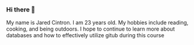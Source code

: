 ### Hi there 👋

My name is Jared Cintron. I am 23 years old. My hobbies include reading, cooking, and being outdoors. I hope to continue to learn more about databases and how to effectively utilize gitub during this course
